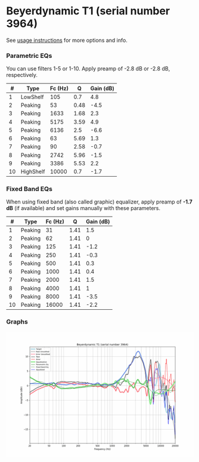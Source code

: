 # Beyerdynamic T1 (serial number 3964)
See [usage instructions](https://github.com/jaakkopasanen/AutoEq#usage) for more options and info.

### Parametric EQs
You can use filters 1-5 or 1-10. Apply preamp of -2.8 dB or -2.8 dB, respectively.

|   # | Type      |   Fc (Hz) |    Q |   Gain (dB) |
|-----|-----------|-----------|------|-------------|
|   1 | LowShelf  |       105 | 0.7  |         4.8 |
|   2 | Peaking   |        53 | 0.48 |        -4.5 |
|   3 | Peaking   |      1633 | 1.68 |         2.3 |
|   4 | Peaking   |      5175 | 3.59 |         4.9 |
|   5 | Peaking   |      6136 | 2.5  |        -6.6 |
|   6 | Peaking   |        63 | 5.69 |         1.3 |
|   7 | Peaking   |        90 | 2.58 |        -0.7 |
|   8 | Peaking   |      2742 | 5.96 |        -1.5 |
|   9 | Peaking   |      3386 | 5.53 |         2.2 |
|  10 | HighShelf |     10000 | 0.7  |        -1.7 |

### Fixed Band EQs
When using fixed band (also called graphic) equalizer, apply preamp of **-1.7 dB** (if available) and set gains manually with these parameters.

|   # | Type    |   Fc (Hz) |    Q |   Gain (dB) |
|-----|---------|-----------|------|-------------|
|   1 | Peaking |        31 | 1.41 |         1.5 |
|   2 | Peaking |        62 | 1.41 |         0   |
|   3 | Peaking |       125 | 1.41 |        -1.2 |
|   4 | Peaking |       250 | 1.41 |        -0.3 |
|   5 | Peaking |       500 | 1.41 |         0.3 |
|   6 | Peaking |      1000 | 1.41 |         0.4 |
|   7 | Peaking |      2000 | 1.41 |         1.5 |
|   8 | Peaking |      4000 | 1.41 |         1   |
|   9 | Peaking |      8000 | 1.41 |        -3.5 |
|  10 | Peaking |     16000 | 1.41 |        -2.2 |

### Graphs
![](./Beyerdynamic%20T1%20(serial%20number%203964).png)
